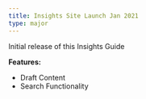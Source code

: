 ```yaml
---
title: Insights Site Launch Jan 2021
type: major
---
```


Initial release of this Insights Guide

**Features:**
* Draft Content
* Search Functionality
